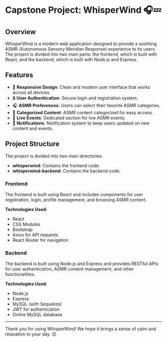 # Capstone Project: WhisperWind 🎧💤

## Overview

WhisperWind is a modern web application designed to provide a soothing ASMR (Autonomous Sensory Meridian Response) experience to its users. The project is divided into two main parts: the frontend, which is built with React, and the backend, which is built with Node.js and Express.

## Features

- 🎨 **Responsive Design**: Clean and modern user interface that works across all devices.
- 🔒 **User Authentication**: Secure login and registration system.
- 🎧 **ASMR Preferences**: Users can select their favorite ASMR categories.
- 📂 **Categorized Content**: ASMR content categorized for easy access.
- 📅 **Live Events**: Dedicated section for live ASMR events.
- 🔔 **Notifications**: Notification system to keep users updated on new content and events.

## Project Structure

The project is divided into two main directories:

- **whisperwind**: Contains the frontend code.
- **whisperwind-backend**: Contains the backend code.

### Frontend

The frontend is built using React and includes components for user registration, login, profile management, and browsing ASMR content.

**Technologies Used:**

- React
- CSS Modules
- Bootstrap
- Axios for API requests
- React Router for navigation

### Backend

The backend is built using Node.js and Express and provides RESTful APIs for user authentication, ASMR content management, and other functionalities.

**Technologies Used:**

- Node.js
- Express
- MySQL (with Sequelize)
- JWT for authentication
- Online MySQL database

---

Thank you for using WhisperWind! We hope it brings a sense of calm and relaxation to your day. 😊